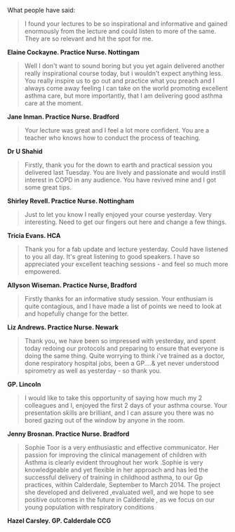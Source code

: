 What people have said:

> I found your lectures to be so inspirational and informative and gained enormously from the lecture and could listen to more of the same. They are so relevant and hit the spot for me.

**Elaine Cockayne. Practice Nurse. Nottingam**


> Well I don't want to sound boring but you yet again delivered another really inspirational course today, but i wouldn't expect anything less. You really inspire us to go out and practice what you preach and I always come away feeling I can take on the world promoting excellent asthma care, but more importantly, that I am delivering good asthma care at the moment.

**Jane Inman. Practice Nurse. Bradford**


> Your lecture was great and I feel a lot more confident. You are a teacher who knows how to conduct the process of teaching.

**Dr U Shahid**

> Firstly, thank you for the down to earth and practical session you delivered last Tuesday. You are lively and passionate and would instill interest in COPD in any audience. You have revived mine and I got some great tips.

**Shirley Revell. Practice Nurse. Nottingham**

> Just to let you know I really enjoyed your course yesterday. Very interesting. Need to get our fingers out here and change a few things.

**Tricia Evans. HCA**

> Thank you for a fab update and lecture yesterday. Could have listened to you all day. It's great listening to good speakers. I have so appreciated your excellent teaching sessions - and feel so much more empowered.

**Allyson Wiseman. Practice Nurse, Bradford**

> Firstly thanks for an informative study session. Your enthusiam is quite contagious, and I have made a list of points we need to look at and hopefully change for the better.

**Liz Andrews. Practice Nurse. Newark**

> Thank you, we have been so impressed with yesterday, and spent today redoing our protocols and preparing to ensure that everyone is doing the same thing. Quite worrying to think i've trained as a doctor, done respiratory hospital jobs, been a GP....& yet never understood spirometry as well as yesterday - so thank you.

**GP. Lincoln**

> I would like to take this opportunity of saying how much my 2 colleagues and I, enjoyed the first 2 days of your asthma course. Your presentation skills are brilliant, and I can assure you there was no bored gazing out of the window by anyone in the room.

**Jenny Brosnan. Practice Nurse. Bradford**

> Sophie Toor is a very enthusiastic and effective communicator. Her passion for improving the clinical management of children with Asthma is clearly evident throughout her work .Sophie is very knowledgeable and yet flexible in her approach and  has led  the successful delivery of training in childhood asthma, to our  Gp practices, within Calderdale, September to March 2014. The project she developed and delivered ,evaluated well, and we hope to see positive outcomes in the future in Calderdale , as we focus  on  our young population with respiratory conditions

**Hazel Carsley. GP. Calderdale CCG**
